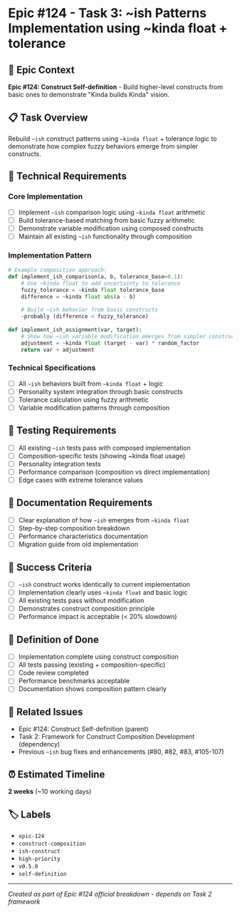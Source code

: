 # Epic #124 - Task 3: ~ish Patterns Implementation using ~kinda float + tolerance

## 🎯 Epic Context
**Epic #124: Construct Self-definition** - Build higher-level constructs from basic ones to demonstrate "Kinda builds Kinda" vision.

## 📋 Task Overview
Rebuild `~ish` construct patterns using `~kinda float` + tolerance logic to demonstrate how complex fuzzy behaviors emerge from simpler constructs.

## 🔧 Technical Requirements

### Core Implementation
- [ ] Implement `~ish` comparison logic using `~kinda float` arithmetic
- [ ] Build tolerance-based matching from basic fuzzy arithmetic
- [ ] Demonstrate variable modification using composed constructs
- [ ] Maintain all existing `~ish` functionality through composition

### Implementation Pattern
```python
# Example composition approach:
def implement_ish_comparison(a, b, tolerance_base=0.1):
    # Use ~kinda float to add uncertainty to tolerance
    fuzzy_tolerance = ~kinda float tolerance_base
    difference = ~kinda float abs(a - b)
    
    # Build ~ish behavior from basic constructs
    ~probably (difference < fuzzy_tolerance)
    
def implement_ish_assignment(var, target):
    # Show how ~ish variable modification emerges from simpler constructs
    adjustment = ~kinda float (target - var) * random_factor
    return var + adjustment
```

### Technical Specifications
- [ ] All `~ish` behaviors built from `~kinda float` + logic
- [ ] Personality system integration through basic constructs
- [ ] Tolerance calculation using fuzzy arithmetic
- [ ] Variable modification patterns through composition

## 🧪 Testing Requirements
- [ ] All existing `~ish` tests pass with composed implementation
- [ ] Composition-specific tests (showing ~kinda float usage)
- [ ] Personality integration tests
- [ ] Performance comparison (composition vs direct implementation)
- [ ] Edge cases with extreme tolerance values

## 📖 Documentation Requirements
- [ ] Clear explanation of how `~ish` emerges from `~kinda float`
- [ ] Step-by-step composition breakdown
- [ ] Performance characteristics documentation
- [ ] Migration guide from old implementation

## 🎯 Success Criteria
- [ ] `~ish` construct works identically to current implementation
- [ ] Implementation clearly uses `~kinda float` and basic logic
- [ ] All existing tests pass without modification
- [ ] Demonstrates construct composition principle
- [ ] Performance impact is acceptable (< 20% slowdown)

## 🎯 Definition of Done
- [ ] Implementation complete using construct composition
- [ ] All tests passing (existing + composition-specific)
- [ ] Code review completed
- [ ] Performance benchmarks acceptable
- [ ] Documentation shows composition pattern clearly

## 🔗 Related Issues
- Epic #124: Construct Self-definition (parent)
- Task 2: Framework for Construct Composition Development (dependency)
- Previous `~ish` bug fixes and enhancements (#80, #82, #83, #105-107)

## ⏰ Estimated Timeline
**2 weeks** (~10 working days)

## 🏷️ Labels
- `epic-124`
- `construct-composition`
- `ish-construct`
- `high-priority`
- `v0.5.0`
- `self-definition`

---
*Created as part of Epic #124 official breakdown - depends on Task 2 framework*